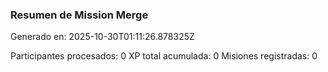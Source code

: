 ### Resumen de Mission Merge
Generado en: 2025-10-30T01:11:26.878325Z

Participantes procesados: 0
XP total acumulada: 0
Misiones registradas: 0
